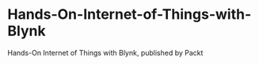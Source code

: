 # Hands-On-Internet-of-Things-with-Blynk
Hands-On Internet of Things with Blynk, published by Packt
